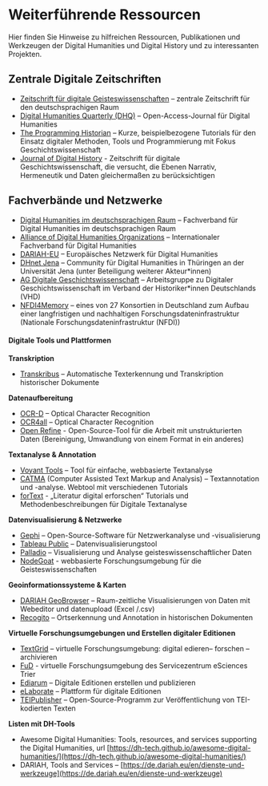 # Weiterführende Ressourcen

Hier finden Sie Hinweise zu hilfreichen Ressourcen, Publikationen und Werkzeugen der Digital Humanities und Digital History und zu interessanten Projekten.
 

## Zentrale Digitale Zeitschriften

- [Zeitschrift für digitale Geisteswissenschaften](https://zfdg.de/) – zentrale Zeitschrift für den deutschsprachigen Raum
- [Digital Humanities Quarterly (DHQ)](http://www.digitalhumanities.org/dhq/) – Open-Access-Journal für Digital Humanities
- [The Programming Historian](https://programminghistorian.org/) – Kurze, beispielbezogene Tutorials für den Einsatz digitaler Methoden, Tools und Programmierung mit Fokus Geschichtswissenschaft
- [Journal of Digital History](https://journalofdigitalhistory.org/en) - Zeitschrift für digitale Geschichtswissenschaft, die versucht, die Ebenen Narrativ, Hermeneutik und Daten gleichermaßen zu berücksichtigen

## Fachverbände und Netzwerke

- [Digital Humanities im deutschsprachigen Raum](https://digitalhumanities.de) – Fachverband für Digital Humanities im deutschsprachigen Raum
- [Alliance of Digital Humanities Organizations](https://adho.org) – Internationaler Fachverband für Digital Humanities
- [DARIAH-EU](https://www.dariah.eu/) – Europäisches Netzwerk für Digital Humanities
- [DHnet Jena](https://dhnet.uni-jena.de) – Community für Digital Humanities in Thüringen an der Universität Jena (unter Beteiligung weiterer Akteur*innen)
- [AG Digitale Geschichtswissenschaft](https://www.historikerverband.de/ueber-uns/arbeitsgruppen/ag-digitale-geschichtswissenschaft) – Arbeitsgruppe zu Digitaler Geschichtswissenschaft im Verband der Historiker*innen Deutschlands (VHD)
- [NFDI4Memory](https://4memory.de) – eines von 27 Konsortien in Deutschland zum Aufbau einer langfristigen und nachhaltigen Forschungsdateninfrastruktur (Nationale Forschungsdateninfrastruktur (NFDI))

#### Digitale Tools und Plattformen

**Transkription**
- [Transkribus](https://readcoop.eu/transkribus/) – Automatische Texterkennung und Transkription historischer Dokumente

**Datenaufbereitung**
- [OCR-D](https://ocr-d.de/de/) – Optical Character Recognition
- [OCR4all](https://www.ocr4all.org/) – Optical Character Recognition
- [Open Refine](https://openrefine.org/) - Open-Source-Tool für die Arbeit mit unstrukturierten Daten (Bereinigung, Umwandlung von einem Format in ein anderes)

**Textanalyse & Annotation**
- [Voyant Tools](https://voyant-tools.org/) – Tool für einfache, webbasierte Textanalyse
- [CATMA](https://catma.de/) (Computer Assisted Text Markup and Analysis) – Textannotation und -analyse. Webtool mit verschiedenen Tutorials
- [forText](https://fortext.net/) - „Literatur digital erforschen“ Tutorials und Methodenbeschreibungen für Digitale Textanalyse 

**Datenvisualisierung & Netzwerke**
- [Gephi](https://gephi.org/) – Open-Source-Software für Netzwerkanalyse und -visualisierung
- [Tableau Public](https://public.tableau.com/) – Datenvisualisierungstool 
- [Palladio](https://hdlab.stanford.edu/palladio/) – Visualisierung und Analyse geisteswissenschaftlicher Daten
- [NodeGoat](https://nodegoat.net/) - webbasierte Forschungsumgebung für die Geisteswissenschaften

**Geoinformationssysteme & Karten**
-  [DARIAH GeoBrowser](https://geobrowser.de.dariah.eu) – Raum-zeitliche Visualisierungen von Daten mit Webeditor und datenupload (Excel /.csv)
- [Recogito](https://recogito.pelagios.org) – Ortserkennung und Annotation in historischen Dokumenten

**Virtuelle Forschungsumgebungen und Erstellen digitaler Editionen**
- [TextGrid](https://textgrid.de/) – virtuelle Forschungsumgebung: digital edieren– forschen – archivieren
- [FuD](https://fud.uni-trier.de/) - virtuelle Forschungsumgebung des Servicezentrum eSciences Trier
- [Ediarum](https://www.ediarum.org/) – Digitale Editionen erstellen und publizieren
- [eLaborate](https://elaborate.huygens.knaw.nl) – Plattform für digitale Editionen
- [TEIPublisher](https://teipublisher.com/exist/apps/tei-publisher-home/index.html) – Open-Source-Programm zur Veröffentlichung von TEI-kodierten Texten

**Listen mit DH-Tools**
- Awesome Digital Humanities: Tools, resources, and services supporting the Digital Humanities, url [https://dh-tech.github.io/awesome-digital-humanities/](https://dh-tech.github.io/awesome-digital-humanities/)
- DARIAH, Tools and Services  – [https://de.dariah.eu/en/dienste-und-werkzeuge](https://de.dariah.eu/en/dienste-und-werkzeuge)